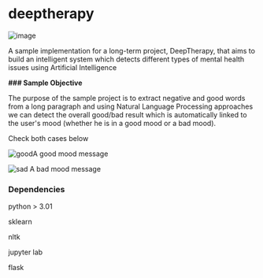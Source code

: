# deeptherapy
![image](https://user-images.githubusercontent.com/47258547/156894714-edc26189-c581-4d13-b9df-b0b4b963f54c.png)

A sample implementation for a long-term project, DeepTherapy, that aims to build an intelligent system which detects different types of mental health issues using Artificial Intelligence

**### Sample Objective**

The purpose of the sample project is to extract negative and good words from a long paragraph and using Natural Language Processing approaches we can detect the overall good/bad result which is automatically linked to the user's mood (whether he is in a good mood or a bad mood).


Check both cases below



![good](https://user-images.githubusercontent.com/47258547/156894388-2a822cd1-413b-468e-bcda-7ee958cb95f1.png)A good mood message

![sad](https://user-images.githubusercontent.com/47258547/156894344-fae0b2b8-c8e6-4341-a3ac-a1279b83d2dd.png)
A bad mood message


### **Dependencies**
python > 3.01

sklearn

nltk

jupyter lab

flask



